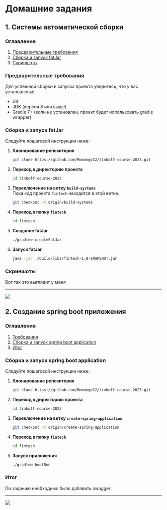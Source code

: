 # Домашние задания

## 1. Системы автоматической сборки

### Оглавление

1. [Предварительные требования](#предварительные-требования)
2. [Сборка и запуск fatJar](#сборка-и-запуск-fatjar)
3. [Скриншоты](#скриншоты)

### Предварительные требования

Для успешной сборки и запуска проекта убедитесь, что у вас установлены:

- Git
- JDK (версия 8 или выше)
- Gradle 7+ (если не установлен, проект будет использовать gradle wrapper)

### Сборка и запуск fatJar

Следуйте пошаговой инструкции ниже:

1. **Клонирование репозитория**
   ```bash
   git clone https://github.com/Momongo12/tinkoff-course-2023.git
   ```

2. **Переход в директорию проекта**
   ```bash
   cd tinkoff-course-2023
   ```

3. **Переключение на ветку `build-systems`**  
   Пока код проекта `fintech` находится в этой ветке.
   ```bash
   git checkout -t origin/build-systems
   ```

4. **Переход в папку `fintech`**
   ```bash
   cd fintech
   ```

5. **Создание fatJar**
   ```bash
   ./gradlew createFatJar
   ```

6. **Запуск fatJar**
   ```bash
   java -jar ./build/libs/fintech-1.0-SNAPSHOT.jar
   ```

### Скриншоты
Вот так это выглядит у меня

---
![](https://i.ibb.co/LQWLJ3j/image.png)

## 2. Создание spring boot приложения

### Оглавление
1. [Требования](#предварительные-требования)
2. [Сборка и запуск spring boot application](#cборка-и-запуск-spring-boot-application)
3. [Итог](#итог)

### Cборка и запуск spring boot application

Следуйте пошаговой инструкции ниже:

1. **Клонирование репозитория**
   ```bash
   git clone https://github.com/Momongo12/tinkoff-course-2023.git
   ```

2. **Переход в директорию проекта**
   ```bash
   cd tinkoff-course-2023
   ```

3. **Переключение на ветку `create-spring-application`**
   ```bash
   git checkout -t origin/create-spring-application
   ```

4. **Переход в папку `fintech`**
   ```bash
   cd fintech
   ```
5. **Запуск приложения**
   ```bash
   ./gradlew bootRun
   ```

### Итог
По заданию необходимо было добавить swagger:

---
![](https://i.ibb.co/wdvCVkj/image.png)
